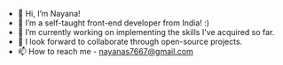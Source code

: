 - 👋 Hi, I’m Nayana!
- 👀 I’m a self-taught front-end developer from India! :)
- 🌱 I’m currently working on implementing the skills I've acquired so far.
- 💞️ I look forward to collaborate through open-source projects.
- 📫 How to reach me - nayanas7667@gmail.com

<!---
nk7608/nk7608 is a ✨ special ✨ repository because its `README.md` (this file) appears on your GitHub profile.
You can click the Preview link to take a look at your changes.
--->
